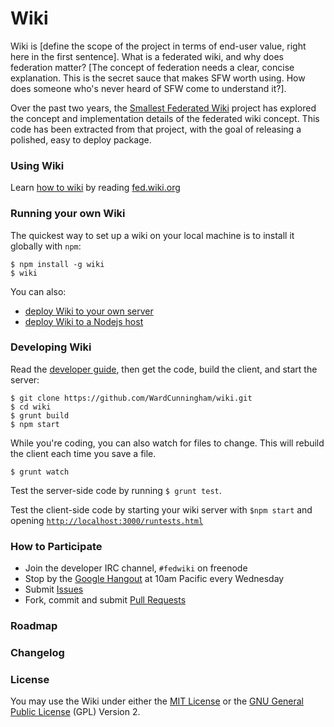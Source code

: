 # Wiki

Wiki is [define the scope of the project in terms of end-user value, right here in the first sentence]. What is a federated wiki, and why does federation matter? [The concept of federation needs a clear, concise explanation. This is the secret sauce that makes SFW worth using. How does someone who's never heard of SFW come to understand it?].

Over the past two years, the [Smallest Federated Wiki](https://github.com/WardCunningham/Smallest-Federated-Wiki) project has explored the concept and implementation details of the federated wiki concept. This code has been extracted from that project, with the goal of releasing a polished, easy to deploy package. 


### Using Wiki

Learn [how to wiki](http://fed.wiki.org/view/how-to-wiki) by reading [fed.wiki.org](http://fed.wiki.org/view/welcome-visitors)

### Running your own Wiki

The quickest way to set up a wiki on your local machine is to install it globally with `npm`:

    $ npm install -g wiki
    $ wiki

You can also:
* [deploy Wiki to your own server](#)
* [deploy Wiki to a Nodejs host](#)



### Developing Wiki

Read the [developer guide](#), then get the code, build the client, and start the server:

    $ git clone https://github.com/WardCunningham/wiki.git
    $ cd wiki
    $ grunt build
    $ npm start

While you're coding, you can also watch for files to change. This will rebuild the client each time you save a file.

    $ grunt watch

Test the server-side code by running `$ grunt test`. 

Test the client-side code by starting your wiki server with `$npm start` and opening [`http://localhost:3000/runtests.html`](http://localhost:3000/runtests.html)



### How to Participate

* Join the developer IRC channel, `#fedwiki` on freenode
* Stop by the [Google Hangout](http://bit.ly/SFWhangout) at 10am Pacific every Wednesday
* Submit [Issues](https://github.com/WardCunningham/wiki/issues) 
* Fork, commit and submit [Pull Requests](https://github.com/WardCunningham/wiki/pulls)


### Roadmap


### Changelog


### License

You may use the Wiki under either the
[MIT License](https://github.com/WardCunningham/wiki/blob/master/mit-license.txt) or the
[GNU General Public License](https://github.com/WardCunningham/wiki/blob/master/gpl-license.txt) (GPL) Version 2.